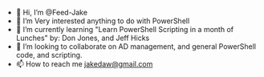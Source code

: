 - 👋 Hi, I’m @Feed-Jake
- 👀 I’m Very interested anything to do with PowerShell
- 🌱 I’m currently learning "Learn PowerShell Scripting in a month of Lunches" by: Don Jones, and Jeff Hicks
- 💞️ I’m looking to collaborate on AD management, and general PowerShell code, and scripting.
- 📫 How to reach me jakedaw@gmail.com

<!---
Feed-Jake/Feed-Jake is a ✨ special ✨ repository because its `README.md` (this file) appears on your GitHub profile.
You can click the Preview link to take a look at your changes.
--->
